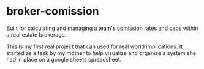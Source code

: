 # broker-comission
Built for calculating and managing a team's comission rates and caps within a real estate brokerage.

This is my first real project that can used for real world implications. It started as a task by my mother to help visualize and organize a system she had in place on a google sheets spreadsheet.
